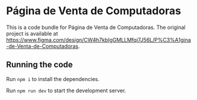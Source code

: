 
  # Página de Venta de Computadoras

  This is a code bundle for Página de Venta de Computadoras. The original project is available at https://www.figma.com/design/CW4h7kbIgGMLLMfqi7J56L/P%C3%A1gina-de-Venta-de-Computadoras.

  ## Running the code

  Run `npm i` to install the dependencies.

  Run `npm run dev` to start the development server.
  